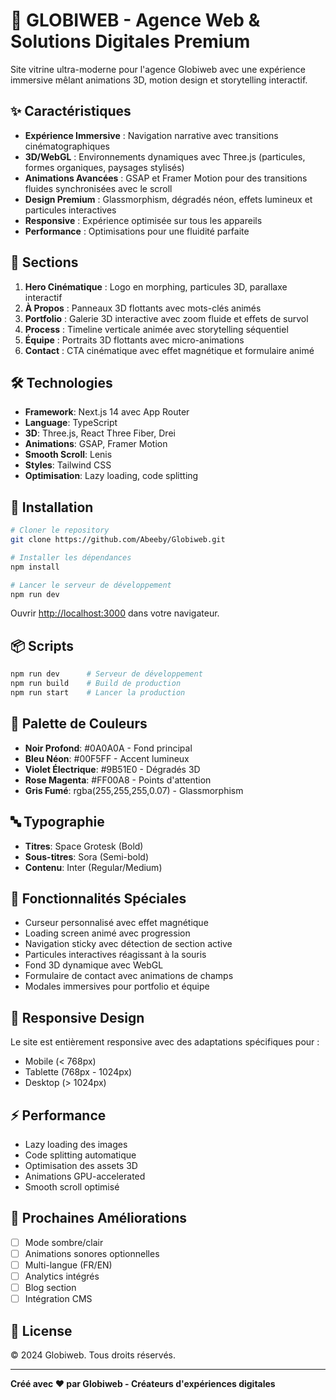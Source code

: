 # 🚀 GLOBIWEB - Agence Web & Solutions Digitales Premium

Site vitrine ultra-moderne pour l'agence Globiweb avec une expérience immersive mêlant animations 3D, motion design et storytelling interactif.

## ✨ Caractéristiques

- **Expérience Immersive** : Navigation narrative avec transitions cinématographiques
- **3D/WebGL** : Environnements dynamiques avec Three.js (particules, formes organiques, paysages stylisés)
- **Animations Avancées** : GSAP et Framer Motion pour des transitions fluides synchronisées avec le scroll
- **Design Premium** : Glassmorphism, dégradés néon, effets lumineux et particules interactives
- **Responsive** : Expérience optimisée sur tous les appareils
- **Performance** : Optimisations pour une fluidité parfaite

## 🎨 Sections

1. **Hero Cinématique** : Logo en morphing, particules 3D, parallaxe interactif
2. **À Propos** : Panneaux 3D flottants avec mots-clés animés
3. **Portfolio** : Galerie 3D interactive avec zoom fluide et effets de survol
4. **Process** : Timeline verticale animée avec storytelling séquentiel
5. **Équipe** : Portraits 3D flottants avec micro-animations
6. **Contact** : CTA cinématique avec effet magnétique et formulaire animé

## 🛠 Technologies

- **Framework**: Next.js 14 avec App Router
- **Language**: TypeScript
- **3D**: Three.js, React Three Fiber, Drei
- **Animations**: GSAP, Framer Motion
- **Smooth Scroll**: Lenis
- **Styles**: Tailwind CSS
- **Optimisation**: Lazy loading, code splitting

## 🚀 Installation

```bash
# Cloner le repository
git clone https://github.com/Abeeby/Globiweb.git

# Installer les dépendances
npm install

# Lancer le serveur de développement
npm run dev
```

Ouvrir [http://localhost:3000](http://localhost:3000) dans votre navigateur.

## 📦 Scripts

```bash
npm run dev      # Serveur de développement
npm run build    # Build de production
npm run start    # Lancer la production
```

## 🎨 Palette de Couleurs

- **Noir Profond**: #0A0A0A - Fond principal
- **Bleu Néon**: #00F5FF - Accent lumineux
- **Violet Électrique**: #9B51E0 - Dégradés 3D
- **Rose Magenta**: #FF00A8 - Points d'attention
- **Gris Fumé**: rgba(255,255,255,0.07) - Glassmorphism

## 🔤 Typographie

- **Titres**: Space Grotesk (Bold)
- **Sous-titres**: Sora (Semi-bold)
- **Contenu**: Inter (Regular/Medium)

## 🌟 Fonctionnalités Spéciales

- Curseur personnalisé avec effet magnétique
- Loading screen animé avec progression
- Navigation sticky avec détection de section active
- Particules interactives réagissant à la souris
- Fond 3D dynamique avec WebGL
- Formulaire de contact avec animations de champs
- Modales immersives pour portfolio et équipe

## 📱 Responsive Design

Le site est entièrement responsive avec des adaptations spécifiques pour :
- Mobile (< 768px)
- Tablette (768px - 1024px)
- Desktop (> 1024px)

## ⚡ Performance

- Lazy loading des images
- Code splitting automatique
- Optimisation des assets 3D
- Animations GPU-accelerated
- Smooth scroll optimisé

## 🎯 Prochaines Améliorations

- [ ] Mode sombre/clair
- [ ] Animations sonores optionnelles
- [ ] Multi-langue (FR/EN)
- [ ] Analytics intégrés
- [ ] Blog section
- [ ] Intégration CMS

## 📄 License

© 2024 Globiweb. Tous droits réservés.

---

**Créé avec ❤️ par Globiweb - Créateurs d'expériences digitales**
